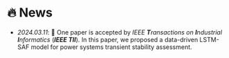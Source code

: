 # 🔥 News


- *2024.03.11*: 🎉 One paper is accepted by *IEEE **T**ransactions on **I**ndustrial **I**nformatics* (***IEEE TII***). In this paper, we proposed a data-driven LSTM-SAF model for power systems transient stability assessment. 